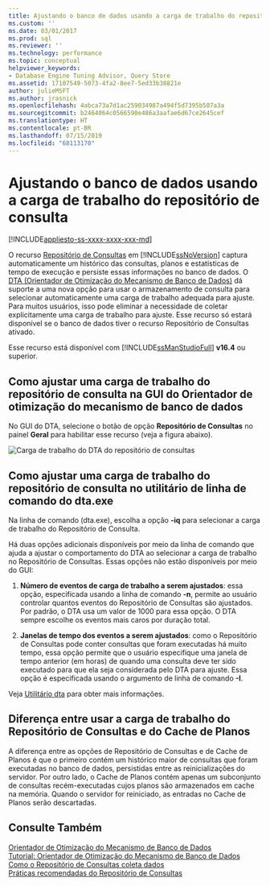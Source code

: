 ```yaml
---
title: Ajustando o banco de dados usando a carga de trabalho do repositório de consultas | Microsoft Docs
ms.custom: ''
ms.date: 03/01/2017
ms.prod: sql
ms.reviewer: ''
ms.technology: performance
ms.topic: conceptual
helpviewer_keywords:
- Database Engine Tuning Advisor, Query Store
ms.assetid: 17107549-5073-4fa2-8ee7-5ed33b38821e
author: julieMSFT
ms.author: jrasnick
ms.openlocfilehash: 4abca73a7d1ac259034987a494f5d7395b507a3a
ms.sourcegitcommit: b2464064c0566590e486a3aafae6d67ce2645cef
ms.translationtype: HT
ms.contentlocale: pt-BR
ms.lasthandoff: 07/15/2019
ms.locfileid: "68113170"
---
```

# <a name="tuning-database-using-workload-from-query-store"></a>Ajustando o banco de dados usando a carga de trabalho do repositório de consulta
[!INCLUDE[appliesto-ss-xxxx-xxxx-xxx-md](../../includes/appliesto-ss-xxxx-xxxx-xxx-md.md)]


O recurso [Repositório de Consultas](../../relational-databases/performance/how-query-store-collects-data.md) em [!INCLUDE[ssNoVersion](../../includes/ssnoversion-md.md)] captura automaticamente um histórico das consultas, planos e estatísticas de tempo de execução e persiste essas informações no banco de dados. O [DTA (Orientador de Otimização do Mecanismo de Banco de Dados)](../../relational-databases/performance/database-engine-tuning-advisor.md) dá suporte a uma nova opção para usar o armazenamento de consulta para selecionar automaticamente uma carga de trabalho adequada para ajuste. Para muitos usuários, isso pode eliminar a necessidade de coletar explicitamente uma carga de trabalho para ajuste. Esse recurso só estará disponível se o banco de dados tiver o recurso Repositório de Consultas ativado. 
  
Esse recurso está disponível com [!INCLUDE[ssManStudioFull](../../includes/ssmanstudiofull-md.md)] **v16.4** ou superior. 
  
## <a name="how-to-tune-a-workload-from-query-store-in-database-engine-tuning-advisor-gui"></a>Como ajustar uma carga de trabalho do repositório de consulta na GUI do Orientador de otimização do mecanismo de banco de dados
No GUI do DTA, selecione o botão de opção **Repositório de Consultas** no painel **Geral** para habilitar esse recurso (veja a figura abaixo).

![Carga de trabalho do DTA do repositório de consultas](../../relational-databases/performance/media/dta-workload-from-query-store.gif)
 
## <a name="how-to-tune-a-workload-from-query-store-in-dtaexe-command-line-utility"></a>Como ajustar uma carga de trabalho do repositório de consulta no utilitário de linha de comando do dta.exe
Na linha de comando (dta.exe), escolha a opção **-iq** para selecionar a carga de trabalho do Repositório de Consulta. 

Há duas opções adicionais disponíveis por meio da linha de comando que ajuda a ajustar o comportamento do DTA ao selecionar a carga de trabalho no Repositório de Consultas. Essas opções não estão disponíveis por meio do GUI:
  1. **Número de eventos de carga de trabalho a serem ajustados**: essa opção, especificada usando a linha de comando **-n**, permite ao usuário controlar quantos eventos do Repositório de Consultas são ajustados. Por padrão, o DTA usa um valor de 1000 para essa opção. O DTA sempre escolhe os eventos mais caros por duração total. 
  
  2. **Janelas de tempo dos eventos a serem ajustados**: como o Repositório de Consultas pode conter consultas que foram executadas há muito tempo, essa opção permite que o usuário especifique uma janela de tempo anterior (em horas) de quando uma consulta deve ter sido executado para que ela seja considerada pelo DTA para ajuste. Essa opção é especificada usando o argumento de linha de comando **-I**. 

Veja [Utilitário dta](../../tools/dta/dta-utility.md) para obter mais informações.

## <a name="difference-between-using-workload-from-query-store-and-plan-cache"></a>Diferença entre usar a carga de trabalho do Repositório de Consultas e do Cache de Planos 
A diferença entre as opções de Repositório de Consultas e de Cache de Planos é que o primeiro contém um histórico maior de consultas que foram executadas no banco de dados, persistidas entre as reinicializações do servidor. Por outro lado, o Cache de Planos contém apenas um subconjunto de consultas recém-executadas cujos planos são armazenados em cache na memória. Quando o servidor for reiniciado, as entradas no Cache de Planos serão descartadas.

## <a name="see-also"></a>Consulte Também  
[Orientador de Otimização do Mecanismo de Banco de Dados](../../relational-databases/performance/database-engine-tuning-advisor.md)     
[Tutorial: Orientador de Otimização do Mecanismo de Banco de Dados](../../tools/dta/tutorial-database-engine-tuning-advisor.md)        
[Como o Repositório de Consultas coleta dados](../../relational-databases/performance/how-query-store-collects-data.md)     
[Práticas recomendadas do Repositório de Consultas](../../relational-databases/performance/best-practice-with-the-query-store.md)
